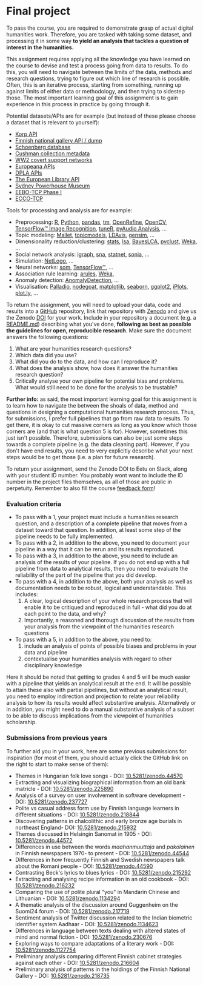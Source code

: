 # Final project

To pass the course, you are required to demonstrate grasp of actual digital humanities work. Therefore, you are tasked with taking some dataset, and processing it in some way **to yield an analysis that tackles a question of interest in the humanities.** 

This assignment requires applying all the knowledge you have learned on the course to devise and test a process going from data to results. To do this, you will need to navigate between the limits of the data, methods and research questions, trying to figure out which line of research is possible. Often, this is an iterative process, starting from something, running up against limits of either data or methodology, and then trying to sidestep those. The most important learning goal of this assignment is to gain experience in this process in practice by going through it.

Potential datasets/APIs are for example \(but instead of these please choose a dataset that is relevant to yourself\):

* [Korp API](https://kitwiki.csc.fi/twiki/bin/view/FinCLARIN/KielipankkiHelpKorpWebService)
* [Finnish national gallery API / dump](http://kokoelmat.fng.fi/api/v2support/docs/#/download)
* [Schoenberg database](http://dla.library.upenn.edu/dla/schoenberg/ancillary.html?id=dla/schoenberg/data)
* [Cushman collection metadata](https://github.com/iulibdcs/cushman_photos)
* [WW2 covert support networks](http://programminghistorian.org/lessons/creating-network-diagrams-from-historical-sources#about-the-case-study)
* [Europeana APIs](http://labs.europeana.eu/api)
* [DPLA APIs](http://dp.la/info/developers/codex/)
* [The European Library API](http://www.theeuropeanlibrary.org/confluence/display/developers/API+Documentation)
* [Sydney Powerhouse Museum](http://www.powerhousemuseum.com/collection/database/download.php)
* [EEBO-TCP Phase I](http://www.bodleian.ox.ac.uk/eebotcp/)
* [ECCO-TCP](http://www.textcreationpartnership.org/tcp-ecco/)

Tools for processing and analysis are for example:

* Preprocessing: [R](https://www.r-project.org/), [Python](https://www.python.org/), [pandas](http://pandas.pydata.org/), [tm](https://cran.r-project.org/web/packages/tm/index.html), [OpenRefine](http://openrefine.org/), [OpenCV](http://opencv.org/), [TensorFlow™ Image Recognition](https://www.tensorflow.org/versions/master/tutorials/image_recognition/index.html), [tuneR](https://cran.r-project.org/web/packages/tuneR/index.html), [pyAudio Analysis](https://github.com/tyiannak/pyAudioAnalysis), ...
* Topic modeling: [Mallet](http://mallet.cs.umass.edu/), [topicmodels](https://cran.r-project.org/web/packages/topicmodels/index.html), [LDAvis](https://cran.r-project.org/web/packages/LDAvis/index.html), [gensim](https://radimrehurek.com/gensim/), ...
* Dimensionality reduction/clustering: [stats](https://stat.ethz.ch/R-manual/R-devel/library/stats/html/00Index.html), [lsa](https://cran.r-project.org/web/packages/lsa/index.html), [BayesLCA](https://cran.r-project.org/web/packages/BayesLCA/index.html), [pvclust](https://cran.r-project.org/web/packages/pvclust/index.html), [Weka](http://www.cs.waikato.ac.nz/ml/weka/), ...
* Social network analysis: [igraph](http://igraph.org/), [sna](https://cran.r-project.org/web/packages/sna/index.html), [statnet](https://cran.r-project.org/web/packages/statnet/index.html), [sonia](http://web.stanford.edu/group/sonia/index.html), …
* Simulation: [NetLogo](https://ccl.northwestern.edu/netlogo/), ...
* Neural networks: [som](https://cran.r-project.org/web/packages/som/index.html), [TensorFlow™](http://www.tensorflow.org/), ...
* Association rule learning: [arules](https://cran.r-project.org/web/packages/arules/index.html), [Weka](http://www.cs.waikato.ac.nz/ml/weka/),
* Anomaly detection: [AnomalyDetection](https://github.com/twitter/AnomalyDetection), ...
* Visualisation: [Palladio](http://palladio.designhumanities.org/), [nodegoat](http://nodegoat.net/), [matplotlib](http://matplotlib.org/), [seaborn](https://seaborn.pydata.org/index.html), [ggplot2](http://ggplot2.org/), [iPlots](https://cran.r-project.org/web/packages/iplots/index.html), [plot.ly](https://plot.ly/), ...

To return the assignment, you will need to upload your data, code and results into a [GitHub](http://github.com/) repository, link that repository with [Zenodo](https://zenodo.org/) and give us the Zenodo [DOI](https://www.doi.org/) for your work. Include in your repository a document \(e.g. a [README.md](https://help.github.com/articles/about-readmes/)\) describing what you've done, **following as best as possible the guidelines for open, reproducible research**. Make sure the document answers the following questions:

1. What are your humanities research questions?
2. Which data did you use?
3. What did you do to the data, and how can I reproduce it?
4. What does the analysis show, how does it answer the humanities research question?
5. Critically analyse your own pipeline for potential bias and problems. What would still need to be done for the analysis to be trustable?

**Further info:** as said, the most important learning goal for this assignment is to learn how to navigate the between the shoals of data, method and questions in designing a computational humanities research process. Thus, for submissions, I prefer full pipelines that go from raw data to results. To get there, it is okay to cut massive corners as long as you know which those corners are \(and that is what question 5 is for\). However, sometimes this just isn't possible. Therefore, submissions can also be just some steps towards a complete pipeline \(e.g. the data cleaning part\). However, if you don't have end results, you need to very explicitly describe what your next steps would be to get those \(i.e. a plan for future research\).

To return your assignment, send the Zenodo DOI to Eetu on Slack, along with your student ID number. You probably wont want to include the ID number in the project files themselves, as all of those are public in perpetuity. Remember to also fill the course [feedback form](https://goo.gl/forms/vXqu71qRJG6uzHgG2)!

### Evaluation criteria

* To pass with a 1, your project must include a humanities research question, and a description of a complete pipeline that moves from a dataset toward that question. In addition, at least some step of the pipeline needs to be fully implemented.
* To pass with a 2, in addition to the above, you need to document your pipeline in a way that it can be rerun and its results reproduced.
* To pass with a 3, in addition to the above, you need to include an analysis of the results of your pipeline. If you do not end up with a full pipeline from data to analytical results, then you need to evaluate the reliability of the part of the pipeline that you did develop.
* To pass with a 4, in addition to the above, both your analysis as well as documentation needs to be robust, logical and understandable. This includes:
  1. A clear, logical description of your whole research process that will enable it to be critiqued and reproduced in full - what did you do at each point to the data, and why?
  2. Importantly, a reasoned and thorough discussion of the results from your analysis from the viewpoint of the humanities research questions
* To pass with a 5, in addition to the above, you need to:
  1. include an analysis of points of possible biases and problems in your data and pipeline
  2. contextualise your humanities analysis with regard to other disciplinary knowledge

Here it should be noted that getting to grades 4 and 5 will be much easier with a pipeline that yields an analytical result at the end. It will be possible to attain these also with partial pipelines, but without an analytical result, you need to employ indirection and projection to relate your reliability analysis to how its results would affect substantive analysis. Alternatively or in addition, you might need to do a manual substantive analysis of a subset to be able to discuss implications from the viewpoint of humanities scholarship.

### Submissions from previous years

To further aid you in your work, here are some previous submissions for inspiration \(for most of them, you should actually click the GitHub link on the right to start to make sense of them\):

* Themes in Hungarian folk love songs - DOI: [10.5281/zenodo.44570](http://doi.org/10.5281/zenodo.44570)
* Extracting and visualizing biographical information from an old bank matricle - DOI: [10.5281/zenodo.225890](http://doi.org/10.5281/zenodo.225890)
* Analysis of a survey on user involvement in software development - DOI: [10.5281/zenodo.237727](https://doi.org/10.5281/zenodo.237727)
* Polite vs casual address form use by Finnish language learners in different situations - DOI: [10.5281/zenodo.218844](https://doi.org/10.5281/zenodo.218844)
* Discovering patterns in chalcolithic and early bronze age burials in northeast England- DOI: [10.5281/zenodo.215932](https://doi.org/10.5281/zenodo.215932)
* Themes discussed in Helsingin Sanomat in 1905 - DOI: [10.5281/zenodo.44572](http://doi.org/10.5281/zenodo.44572)
* Differences in use between the words _maahanmuuttaja_ and _pakolainen_ in Finnish newspapers 1970- to present - DOI: [10.5281/zenodo.44544](http://doi.org/10.5281/zenodo.44544)
* Differences in how frequently Finnish and Swedish newspapers talk about the Romani people - DOI: [10.5281/zenodo.44590](http://doi.org/10.5281/zenodo.44590)
* Contrasting Beck's lyrics to blues lyrics - DOI: [10.5281/zenodo.215292](http://doi.org/10.5281/zenodo.215292)
* Extracting and analysing recipe information in an old cookbook - DOI: [10.5281/zenodo.216232](https://doi.org/10.5281/zenodo.216232)
* Comparing the use of polite plural "you" in Mandarin Chinese and Lithuanian - DOI: [10.5281/zenodo.1134294](https://doi.org/10.5281/zenodo.1134294)
* A thematic analysis of the discussion around Guggenheim on the Suomi24 forum - DOI: [10.5281/zenodo.217719](https://doi.org/10.5281/zenodo.217719)
* Sentiment analysis of Twitter discussion related to the Indian biometric identifier system Aadhaar - DOI: [10.5281/zenodo.1134623](https://doi.org/10.5281/zenodo.1134623)
* Differences in language between texts dealing with altered states of mind and normal fiction - DOI: [10.5281/zenodo.230676](https://doi.org/10.5281/zenodo.230676)
* Exploring ways to compare adaptations of a literary work - DOI: [10.5281/zenodo.1127754](http://doi.org/10.5281/zenodo.1127754)
* Preliminary analysis comparing different Finnish cabinet strategies against each other - DOI: [10.5281/zenodo.216604](https://doi.org/10.5281/zenodo.216604)
* Preliminary analysis of patterns in the holdings of the Finnish National Gallery - DOI: [10.5281/zenodo.218735](https://doi.org/10.5281/zenodo.218735)

